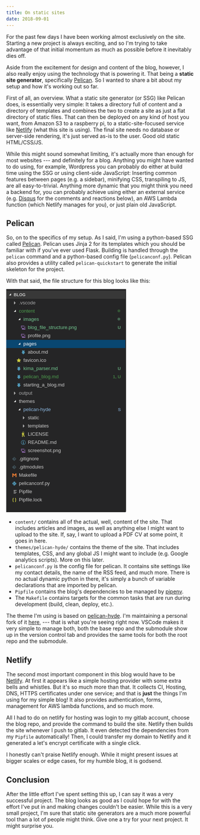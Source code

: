 ```yaml
---
title: On static sites
date: 2018-09-01
---
```


For the past few days I have been working almost exclusively on the site.
Starting a new project is always exciting, and so I'm trying to take advantage
of that initial momentum as much as possible before it inevitably dies off.

Aside from the excitement for design and content of the blog, however, I also
really enjoy using the technology that is powering it. That being a **static
site generator**, specifically [Pelican](https://getpelican.com). So I wanted to
share a bit about my setup and how it's working out so far.

First of all, an overview. What a static site generator (or SSG) like Pelican
does, is essentially very simple: It takes a directory full of content and a
directory of templates and combines the two to create a site as just a flat
directory of static files. That can then be deployed on any kind of host you
want, from Amazon S3 to a raspberry pi, to a static-site-focused service like
[Netlify](https://netlify.com) (what this site is using). The final site needs
no database or server-side rendering, it's just served as-is to the user. Good
old static HTML/CSS/JS.

While this might sound somewhat limiting, it's actually more than enough for
most websites --- and definitely for  a blog. Anything you might have wanted to
do using, for example, Wordpress you can probably do either at build time using
the SSG or using client-side JavaScript: Inserting common features between pages
(e.g. a sidebar), minifying CSS, transpiling to JS, are all easy-to-trivial.
Anything more dynamic that you might think you need a backend for, you can
probably achieve using either an external service (e.g.
[Disqus](https://disqus.com) for the comments and reactions below), an AWS
Lambda function (which Netlify manages for you), or just plain old JavaScript.

## Pelican

So, on to the specifics of my setup. As I said, I'm using a python-based SSG
called [Pelican](https://getpelican.com). Pelican uses Jinja 2 for its templates
which you should be familiar with if you've ever used Flask. Building is handled
through the `pelican` command and a python-based config file (`pelicanconf.py`).
Pelican also provides a utility called `pelican-quickstart` to generate the
initial skeleton for the project.

With that said, the file structure for this blog looks like this:

![File structure for the blog](/images/blog_file_structure.png)

* `content/` contains all of the actual, well, content of the site. That
  includes articles and images, as well as anything else I might want to upload
  to the site. If, say, I want to upload a PDF CV at some point, it goes in
  here.
* `themes/pelican-hyde/` contains the theme of the site. That includes
  templates, CSS, and any global JS I might want to include (e.g. Google
  analytics scripts). More on this later.
* `pelicanconf.py` is the config file for pelican. It contains site settings
  like my contact details, the name of the RSS feed, and much more. There is no
  actual dynamic python in there, it's simply a bunch of variable declarations
  that are imported by pelican.
* `Pipfile` contains the blog's dependencies to be managed by
  [pipenv](https://github.com/pypa/pipenv).
* The `Makefile` contains targets for the common tasks that are run during
  development (build, clean, deploy, etc.).

The theme I'm using is based on
[pelican-hyde](https://github.com/jvanz/pelican-hyde). I'm maintaining a
personal fork of it [here](https://gitlab.com/michalis_pardalos/pelican-hyde),
--- that is what you're seeing right now. VSCode makes it very simple to manage
both, both the base repo and the submodule show up in the version control tab
and provides the same tools for both the root repo and the submodule.

## Netlify

The second most important component in this blog would have to be
[Netlify](https://netlify.com). At first it appears like a simple hosting
provider with some extra bells and whistles. But it's so much more than that. It
collects CI, Hosting, DNS, HTTPS certificates under one service; and that is
**just** the things I'm using for my simple blog! It also provides
authentication, forms, management for AWS lambda functions, and so much more.

All I had to do on netlify for hosting was login to my gitlab account, choose
the blog repo, and provide the command to build the site. Netlify then builds
the site whenever I push to gitlab. It even detected the dependencies from my
`Pipfile` automatically! Then, I could transfer my domain to Netlify and it
generated a let's encrypt certificate with a single click.

I honestly can't praise Netlify enough. While it might present issues at bigger
scales or edge cases, for my humble blog, it is godsend.

## Conclusion

After the little effort I've spent setting this up, I can say it was a very
successful project. The blog looks as good as I could hope for with the effort
I've put in and making changes couldn't be easier. While this is a very small
project, I'm sure that static site generators are a much more powerful tool than
a lot of people might think. Give one a try for your next project. It might
surprise you.

